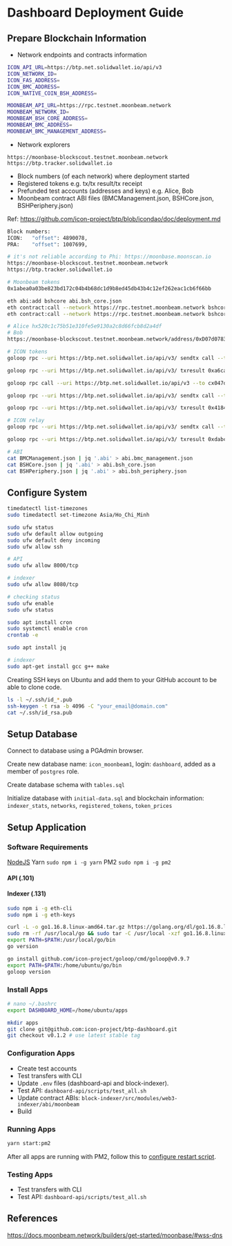 # Dashboard Deployment Guide

## Prepare Blockchain Information

- Network endpoints and contracts information

```bash
ICON_API_URL=https://btp.net.solidwallet.io/api/v3
ICON_NETWORK_ID=
ICON_FAS_ADDRESS=
ICON_BMC_ADDRESS=
ICON_NATIVE_COIN_BSH_ADDRESS=

MOONBEAM_API_URL=https://rpc.testnet.moonbeam.network
MOONBEAM_NETWORK_ID=
MOONBEAM_BSH_CORE_ADDRESS=
MOONBEAM_BMC_ADDRESS=
MOONBEAM_BMC_MANAGEMENT_ADDRESS=
```

- Network explorers

```
https://moonbase-blockscout.testnet.moonbeam.network
https://btp.tracker.solidwallet.io
```

- Block numbers (of each network) where deployment started
- Registered tokens e.g. tx/tx result/tx receipt
- Prefunded test accounts (addresses and keys) e.g. Alice, Bob
- Moonbeam contract ABI files (BMCManagement.json, BSHCore.json, BSHPeriphery.json)

Ref: https://github.com/icon-project/btp/blob/icondao/doc/deployment.md

```bash
Block numbers:
ICON:   "offset": 4890078,
PRA:    "offset": 1007699,

# it's not reliable according to Phi: https://moonbase.moonscan.io
https://moonbase-blockscout.testnet.moonbeam.network
https://btp.tracker.solidwallet.io

# Moonbeam tokens
0x1abea0a03be823bd172c04b4b68dc1d9b8ed45db43b4c12ef262eac1cb6f66bb

eth abi:add bshcore abi.bsh_core.json
eth contract:call --network https://rpc.testnet.moonbeam.network bshcore@0x2a17B6814a172419a5E84d7B746aBEb95a84E76B "coinNames()"
eth contract:call --network https://rpc.testnet.moonbeam.network bshcore@0x2a17B6814a172419a5E84d7B746aBEb95a84E76B "coinId('ICX')"

# Alice hx520c1c75b51e310fe5e9130a2c8d66fcb8d2a4df
# Bob
https://moonbase-blockscout.testnet.moonbeam.network/address/0xD07d078373bE60dd10e35f352559ef1f25029DAf/transactions

# ICON tokens
goloop rpc --uri https://btp.net.solidwallet.io/api/v3/ sendtx call --to cx047d8cd08015a75deab90ef5f9e0f6878d5563bd --method register --param _name=DEV --key_store godWallet.json --key_password gochain --nid 0x42 --step_limit 3519157719

goloop rpc --uri https://btp.net.solidwallet.io/api/v3/ txresult 0xa6cacdc4a8783f62dd981999f3ab7c08340618c8f01e8f5c84369e15c72831d9

goloop rpc call --uri https://btp.net.solidwallet.io/api/v3 --to cx047d8cd08015a75deab90ef5f9e0f6878d5563bd --method coinId --param _coinName=DEV

goloop rpc --uri https://btp.net.solidwallet.io/api/v3/ sendtx call --to cx047d8cd08015a75deab90ef5f9e0f6878d5563bd --method register --param _name=BTC --key_store godWallet.json --key_password gochain --nid 0x42 --step_limit 3519157719

goloop rpc --uri https://btp.net.solidwallet.io/api/v3/ txresult 0x41845171790b40df01dd2838e39569020ff24498034ac5c54eaeb28e33488d39

# ICON relay
goloop rpc --uri https://btp.net.solidwallet.io/api/v3/ sendtx call --to cx11a5a7510b128e0ab16546e1493e38b2d7e299c3 --method addRelay --param _link=btp://0x507.pra/0x3e525eD7a82B87bE30cdADE89d32204cA0F1C356 --param _addr=hx2dbd4f999f0e6b3c017c029d569dd86950c23104 --key_store godWallet.json --key_password gochain --nid 0x42 --step_limit 3519157719

goloop rpc --uri https://btp.net.solidwallet.io/api/v3/ txresult 0xdabca08cf388c374bf61e05dd32a2d6bde0f37e2d1225a447a144662ecc73b13

# ABI
cat BMCManagement.json | jq '.abi' > abi.bmc_management.json
cat BSHCore.json | jq '.abi' > abi.bsh_core.json
cat BSHPeriphery.json | jq '.abi' > abi.bsh_periphery.json
```

## Configure System

```bash
timedatectl list-timezones
sudo timedatectl set-timezone Asia/Ho_Chi_Minh
```

```bash
sudo ufw status
sudo ufw default allow outgoing
sudo ufw default deny incoming
sudo ufw allow ssh

# API
sudo ufw allow 8000/tcp

# indexer
sudo ufw allow 8080/tcp

# checking status
sudo ufw enable
sudo ufw status
```

```bash
sudo apt install cron
sudo systemctl enable cron
crontab -e

sudo apt install jq

# indexer
sudo apt-get install gcc g++ make
```

Creating SSH keys on Ubuntu and add them to your GitHub account to be able to clone code.

```bash
ls -l ~/.ssh/id_*.pub
ssh-keygen -t rsa -b 4096 -C "your_email@domain.com"
cat ~/.ssh/id_rsa.pub
```

## Setup Database

Connect to database using a PGAdmin browser.

Create new database name: `icon_moonbeam1`, login: `dashboard`, added as a member of `postgres` role.

Create database schema with `tables.sql`

Initialize database with `initial-data.sql` and blockchain information: `indexer_stats`, `networks`, `registered_tokens`, `token_prices`

## Setup Application

### Software Requirements

[NodeJS](https://github.com/nodesource/distributions/blob/master/README.md#debinstall)
Yarn `sudo npm i -g yarn`
PM2 `sudo npm i -g pm2`

#### API (.101)

#### Indexer (.131)

```bash
sudo npm i -g eth-cli
sudo npm i -g eth-keys

curl -L -o go1.16.8.linux-amd64.tar.gz https://golang.org/dl/go1.16.8.linux-amd64.tar.gz
sudo rm -rf /usr/local/go && sudo tar -C /usr/local -xzf go1.16.8.linux-amd64.tar.gz
export PATH=$PATH:/usr/local/go/bin
go version

go install github.com/icon-project/goloop/cmd/goloop@v0.9.7
export PATH=$PATH:/home/ubuntu/go/bin
goloop version
```

### Install Apps

```bash
# nano ~/.bashrc
export DASHBOARD_HOME=/home/ubuntu/apps

mkdir apps
git clone git@github.com:icon-project/btp-dashboard.git
git checkout v0.1.2 # use latest stable tag
```

### Configuration Apps

- Create test accounts
- Test transfers with CLI
- Update `.env` files (dashboard-api and block-indexer).
- Test API: `dashboard-api/scripts/test_all.sh`
- Update contract ABIs: `block-indexer/src/modules/web3-indexer/abi/moonbeam`
- Build

### Running Apps

```bash
yarn start:pm2
```

After all apps are running with PM2, follow this to [configure restart script](https://pm2.keymetrics.io/docs/usage/startup/).

### Testing Apps

- Test transfers with CLI
- Test API: `dashboard-api/scripts/test_all.sh`

## References

https://docs.moonbeam.network/builders/get-started/moonbase/#wss-dns
